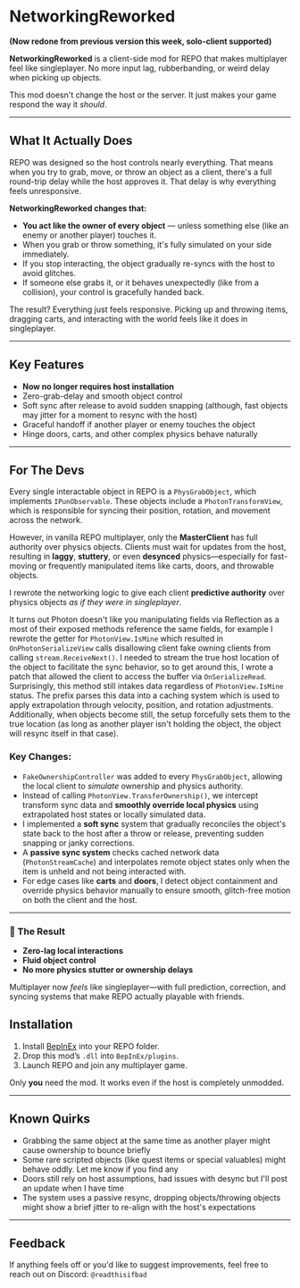 # NetworkingReworked
**(Now redone from previous version this week, solo-client supported)**

**NetworkingReworked** is a client-side mod for REPO that makes multiplayer feel like singleplayer. No more input lag, rubberbanding, or weird delay when picking up objects.

This mod doesn't change the host or the server. It just makes your game respond the way it *should*.

---

## What It Actually Does

REPO was designed so the host controls nearly everything. That means when you try to grab, move, or throw an object as a client, there's a full round-trip delay while the host approves it. That delay is why everything feels unresponsive.

**NetworkingReworked changes that:**

- **You act like the owner of every object** — unless something else (like an enemy or another player) touches it.
- When you grab or throw something, it's fully simulated on your side immediately.
- If you stop interacting, the object gradually re-syncs with the host to avoid glitches.
- If someone else grabs it, or it behaves unexpectedly (like from a collision), your control is gracefully handed back.

The result? Everything just feels responsive. Picking up and throwing items, dragging carts, and interacting with the world feels like it does in singleplayer.

---

## Key Features

- **Now no longer requires host installation**
- Zero-grab-delay and smooth object control
- Soft sync after release to avoid sudden snapping (although, fast objects may jitter for a moment to resync with the host)
- Graceful handoff if another player or enemy touches the object
- Hinge doors, carts, and other complex physics behave naturally

---

## For The Devs

Every single interactable object in REPO is a `PhysGrabObject`, which implements `IPunObservable`. These objects include a `PhotonTransformView`, which is responsible for syncing their position, rotation, and movement across the network.

However, in vanilla REPO multiplayer, only the **MasterClient** has full authority over physics objects. Clients must wait for updates from the host, resulting in **laggy**, **stuttery**, or even **desynced** physics—especially for fast-moving or frequently manipulated items like carts, doors, and throwable objects.

I rewrote the networking logic to give each client **predictive authority** over physics objects *as if they were in singleplayer*. 

It turns out Photon doesn't like you manipulating fields via Reflection as a most of their exposed methods reference the same fields, for example I rewrote the getter for `PhotonView.IsMine` which resulted in `OnPhotonSerializeView` calls disallowing client fake owning clients from calling `stream.ReceiveNext()`. I needed to stream the true host location of the object to facilitate the sync behavior, so to get around this, I wrote a patch that allowed the client to access the buffer via `OnSerializeRead`. Surprisingly, this method still intakes data regardless of `PhotonView.IsMine` status. The prefix parses this data into a caching system which is used to apply extrapolation through velocity, position, and rotation adjustments. Additionally, when objects become still, the setup forcefully sets them to the true location (as long as another player isn't holding the object, the object will resync itself in that case).

### Key Changes:

- `FakeOwnershipController` was added to every `PhysGrabObject`, allowing the local client to *simulate* ownership and physics authority.
- Instead of calling `PhotonView.TransferOwnership()`, we intercept transform sync data and **smoothly override local physics** using extrapolated host states or locally simulated data.
- I implemented a **soft sync** system that gradually reconciles the object's state back to the host after a throw or release, preventing sudden snapping or janky corrections.
- A **passive sync system** checks cached network data (`PhotonStreamCache`) and interpolates remote object states only when the item is unheld and not being interacted with.
- For edge cases like **carts** and **doors**, I detect object containment and override physics behavior manually to ensure smooth, glitch-free motion on both the client and the host.

---

### 🚀 The Result

- **Zero-lag local interactions**
- **Fluid object control**
- **No more physics stutter or ownership delays**

Multiplayer now *feels* like singleplayer—with full prediction, correction, and syncing systems that make REPO actually playable with friends.

## Installation

1. Install [BepInEx](https://github.com/BepInEx/BepInEx/releases) into your REPO folder.
2. Drop this mod’s `.dll` into `BepInEx/plugins`.
3. Launch REPO and join any multiplayer game.

Only **you** need the mod. It works even if the host is completely unmodded.

---

## Known Quirks

- Grabbing the same object at the same time as another player might cause ownership to bounce briefly
- Some rare scripted objects (like quest items or special valuables) might behave oddly. Let me know if you find any
- Doors still rely on host assumptions, had issues with desync but I'll post an update when I have time
- The system uses a passive resync, dropping objects/throwing objects might show a brief jitter to re-align with the host's expectations

---

## Feedback

If anything feels off or you'd like to suggest improvements, feel free to reach out on Discord: `@readthisifbad`

